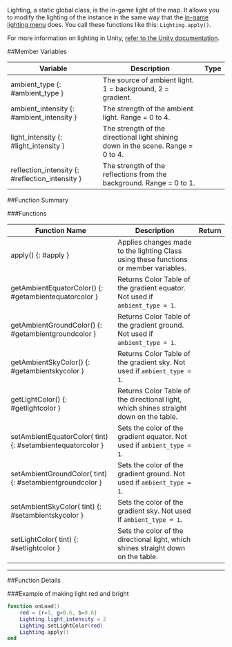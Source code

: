 Lighting, a static global class, is the in-game light of the map. It allows you to modify the lighting of the instance in the same way that the [in-game lighting menu](https://kb.tabletopsimulator.com/host-guides/lighting/) does. You call these functions like this: `Lighting.apply()`.

For more information on lighting in Unity, [refer to the Unity documentation](https://docs.unity3d.com/Manual/LightingOverview.html).

##Member Variables

Variable | Description | Type
-- | -- | :--
ambient_type {: #ambient_type } | The source of ambient light. 1 = background, 2 = gradient. | [<span class="tag int"></span>](types.md)
ambient_intensity {: #ambient_intensity } | The strength of the ambient light. Range = 0 to 4. | [<span class="tag flo"></span>](types.md)
light_intensity {: #light_intensity } | The strength of the directional light shining down in the scene. Range = 0 to 4. | [<span class="tag flo"></span>](types.md)
reflection_intensity {: #reflection_intensity } | The strength of the reflections from the background. Range = 0 to 1. | [<span class="tag flo"></span>](types.md)

##Function Summary

###Functions

Function Name | Description | Return
-- | -- | --:
apply() {: #apply } | Applies changes made to the lighting Class using these functions or member variables. | [<span class="ret boo"></span>](types.md)
getAmbientEquatorColor() {: #getambientequatorcolor } | Returns Color Table of the gradient equator. Not used if `ambient_type = 1`. | [<span class="ret col"></span>](types.md#color)
getAmbientGroundColor() {: #getambientgroundcolor } | Returns Color Table of the gradient ground. Not used if `ambient_type = 1`. | [<span class="ret col"></span>](types.md#color)
getAmbientSkyColor() {: #getambientskycolor } | Returns Color Table of the gradient sky. Not used if `ambient_type = 1`. | [<span class="ret col"></span>](types.md#color)
getLightColor() {: #getlightcolor } | Returns Color Table of the directional light, which shines straight down on the table. | [<span class="ret col"></span>](types.md#color)
setAmbientEquatorColor([<span class="tag col"></span>](types.md#color) tint) {: #setambientequatorcolor } | Sets the color of the gradient equator. Not used if `ambient_type = 1`. | [<span class="ret boo"></span>](types.md)
setAmbientGroundColor([<span class="tag col"></span>](types.md#color) tint) {: #setambientgroundcolor } | Sets the color of the gradient ground. Not used if `ambient_type = 1`. | [<span class="ret boo"></span>](types.md)
setAmbientSkyColor([<span class="tag col"></span>](types.md#color) tint) {: #setambientskycolor } | Sets the color of the gradient sky. Not used if `ambient_type = 1`. | [<span class="ret boo"></span>](types.md)
setLightColor([<span class="tag col"></span>](types.md#color) tint) {: #setlightcolor } | Sets the color of the directional light, which shines straight down on the table. | [<span class="ret boo"></span>](types.md)


---

##Function Details

###Example of making light red and bright

``` Lua
function onLoad()
    red = {r=1, g=0.6, b=0.6}
    Lighting.light_intensity = 2
    Lighting.setLightColor(red)
    Lighting.apply()
end
```
